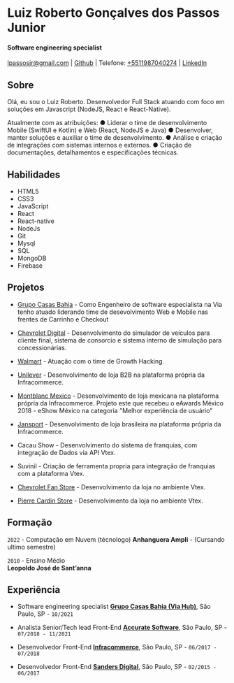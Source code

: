 # Luiz Roberto Gonçalves dos Passos Junior

#### Software engineering specialist

[lpassosjr@gmail.com](mailto:lpassosjr@gmail.com) | [Github](http://github.com/lpassosjr) | Telefone: [+5511987040274](tel:+5511987040274) | [LinkedIn](https://www.linkedin.com/in/luizrpassos/)


## Sobre

Olá, eu sou o Luiz Roberto.
Desenvolvedor Full Stack atuando com foco em soluções em Javascript (NodeJS, React e React-Native).

Atualmente com as atribuições:
● Liderar o time de desenvolvimento Mobile (SwiftUI e Kotlin) e Web (React, NodeJS e Java)
● Desenvolver, manter soluções e auxiliar o time de desenvolvimento.
● Análise e criação de integrações com sistemas internos e externos.
● Criação de documentações, detalhamentos e especificações técnicas.

## Habilidades

*   HTML5
*   CSS3
*   JavaScript
*   React
*   React-native
*   NodeJs
*   Git
*   Mysql
*   SQL
*   MongoDB
*   Firebase

## Projetos

* [Grupo Casas Bahia](https://www.casasbahia.com.br/) - Como Engenheiro de software especialista na Via tenho atuado liderando time de desevolvimento Web e Mobile nas frentes de Carrinho e Checkout 

* [Chevrolet Digital](https://chevroletdigital.com.br/) - Desenvolvimento do simulador de veículos para cliente final, sistema de consorcio e sistema interno de simulação para concessionárias.

* [Walmart](http://www.walmart.com.br/) - Atuação com o time de Growth Hacking.

* [Unilever](http://www.compraunilever.com.br/) - Desenvolvimento de loja B2B na plataforma própria da Infracommerce.

* [Montblanc Mexico](http://www.montblanc.com.mx/) - Desenvolvimento de loja mexicana na plataforma própria da Infracommerce. Projeto este que recebeu o eAwards México 2018 - eShow México na categoria "Melhor experiência de usuário"

* [Jansport](http://www.jansport.com.br/) - Desenvolvimento de loja brasileira na plataforma própria da Infracommerce.

* Cacau Show - Desenvolvimento do sistema de franquias, com integração de Dados via API Vtex.

* Suvinil - Criação de ferramenta propria para integração de franquias com a plataforma Vtex.

* [Chevrolet Fan Store](http://www.chevroletfanstore.com.br/) - Desenvolvimento da loja no ambiente Vtex.

* [Pierre Cardin Store](http://store.pierrecardin.com.br/) - Desenvolvimento da loja no ambiente Vtex.


## Formação
 
`2022` - Computação em Nuvem (técnologo)
 **Anhanguera Ampli** - (Cursando ultimo semestre)

`2010` - Ensino Médio  
 **Leopoldo José de Sant’anna**

## Experiência

*   Software engineering specialist **[Grupo Casas Bahia (Via Hub)](https://www.casasbahia.com.br/)**, São Paulo, SP - `10/2021`

*   Analista Senior/Tech lead Front-End **[Accurate Software](http://www.accurate.com.br)**, São Paulo, SP - `07/2018 - 11/2021`

*   Desenvolvedor Front-End **[Infracommerce](http://www.infracommerce.com.br)**, São Paulo, SP - `06/2017 - 07/2018`

*   Desenvolvedor Front-End **[Sanders Digital](http://www.sandersdigital.com.br)**, São Paulo, SP - `02/2015 - 06/2017`
